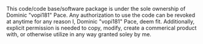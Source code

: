This code/code base/software package is under the sole ownership of Dominic "vopi181" Pace. Any  authorization to use the code can be revoked at anytime for any reason I, Dominic "vopi181" Pace, deem fit. Additionally, explicit permission is needed to copy, modify, create a commerical product with, or otherwise utilize in any way granted soley by me.

